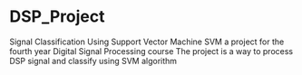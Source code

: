 # DSP_Project
Signal Classification Using Support Vector Machine SVM
a project for the fourth year Digital Signal Processing course
The project is a way to process DSP signal and classify using SVM algorithm
